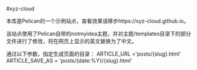 #xyz-cloud

本库是Pelican的一个示例站点，查看效果请移步https://xyz-cloud.github.io。

该站点使用了Pelican自带的notmyidea主题，并对主题/templates目录下的部分文件进行了修改，将在网页上显示的英文替换为了中文。

通过以下参数，指定生成页面的目录：
ARTICLE_URL ='posts/{slug}.html'
ARTICLE_SAVE_AS = 'posts/{date:%Y}/{slug}.html'